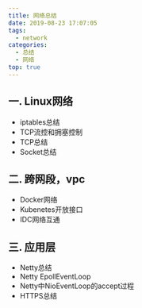 ```yaml
---
title: 网络总结
date: 2019-08-23 17:07:05
tags:
  - network
categories:
  - 总结  
  - 网络
top: true  
---
```


<p></p>
<!-- more -->

## 一. Linux网络
+ iptables总结
+ TCP流控和拥塞控制
+ TCP总结
+ Socket总结


## 二. 跨网段，vpc
+ Docker网络
+ Kubenetes开放接口
+ IDC网络互通

## 三. 应用层
+ Netty总结
+ Netty EpollEventLoop
+ Netty中NioEventLoop的accept过程
+ HTTPS总结

